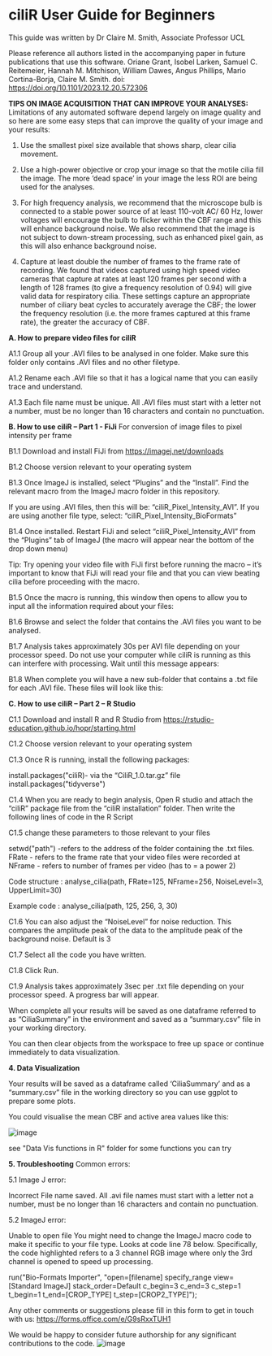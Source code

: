 # ciliR User Guide for Beginners

This guide was written by Dr Claire M. Smith, Associate Professor UCL

Please reference all authors listed in the accompanying paper in future publications that use this software. Oriane Grant, Isobel Larken, Samuel C. Reitemeier, Hannah M. Mitchison, William Dawes, Angus Phillips, Mario Cortina-Borja, Claire M. Smith. doi: https://doi.org/10.1101/2023.12.20.572306
 

**TIPS ON IMAGE ACQUISITION THAT CAN IMPROVE YOUR ANALYSES:**
Limitations of any automated software depend largely on image quality and so here are some easy steps that can improve the quality of your image and your results:

1)	Use the smallest pixel size available that shows sharp, clear cilia movement. 

2)	Use a high-power objective or crop your image so that the motile cilia fill the image. The more ‘dead space’ in your image the less ROI are being used for the analyses. 

3)	For high frequency analysis, we recommend that the microscope bulb is connected to a stable power source of at least 110-volt AC/ 60 Hz, lower voltages will encourage the bulb to flicker within the CBF range and this will enhance background noise. We also recommend that the image is not subject to down-stream processing, such as enhanced pixel gain, as this will also enhance background noise. 

4)	Capture at least double the number of frames to the frame rate of recording. We found that videos captured using high speed video cameras that capture at rates at least 120 frames per second with a length of 128 frames (to give a frequency resolution of 0.94) will give valid data for respiratory cilia. These settings capture an appropriate number of ciliary beat cycles to accurately average the CBF; the lower the frequency resolution (i.e. the more frames captured at this frame rate), the greater the accuracy of CBF. 



**A. How to prepare video files for ciliR**

A1.1 Group all your .AVI files to be analysed in one folder. Make sure this folder only contains .AVI files and no other filetype. 

A1.2 Rename each .AVI file so that it has a logical name that you can easily trace and understand. 

A1.3 Each file name must be unique. All .AVI files must start with a letter not a number, must be no longer than 16 characters and contain no punctuation.

**B. How to use ciliR – Part 1 - FiJi**
For conversion of image files to pixel intensity per frame

B1.1 Download and install FiJi from https://imagej.net/downloads 

B1.2 Choose version relevant to your operating system 

B1.3 Once ImageJ is installed, select “Plugins” and the “Install”. Find the relevant macro from the ImageJ macro folder in this repository. 

If you are using .AVI files, then this will be: “ciliR_Pixel_Intensity_AVI”. 
If you are using another file type, select: “ciliR_Pixel_Intensity_BioFormats” 

B1.4 Once installed. Restart FiJi and select “ciliR_Pixel_Intensity_AVI” from the “Plugins” tab of ImageJ (the macro will appear near the bottom of the drop down menu)

Tip: Try opening your video file with FiJi first before running the macro – it’s important to know that FiJi will read your file and that you can view beating cilia before proceeding with the macro.

B1.5 Once the macro is running, this window then opens to allow you to input all the information required about your files:

B1.6 Browse and select the folder that contains the .AVI files you want to be analysed.

B1.7 Analysis takes approximately 30s per AVI file depending on your processor speed. Do not use your computer while ciliR is running as this can interfere with processing. Wait until this message appears:

B1.8 When complete you will have a new sub-folder that contains a .txt file for each .AVI file. These files will look like this: 

 

**C. How to use ciliR – Part 2 – R Studio**

C1.1 Download and install R and R Studio from https://rstudio-education.github.io/hopr/starting.html 

C1.2 Choose version relevant to your operating system 

C1.3 Once R is running, install the following packages:

install.packages("ciliR)- via the “CiliR_1.0.tar.gz” file
install.packages("tidyverse")

C1.4 When you are ready to begin analysis, Open R studio and attach the “ciliR” package file from the “ciliR installation” folder. Then write the following lines of code in the R Script

C1.5 change these parameters to those relevant to your files

setwd("path") -refers to the address of the folder containing the .txt files.
FRate - refers to the frame rate that your video files were recorded at
NFrame - refers to number of frames per video (has to = a power 2)

Code structure :
analyse_cilia(path, FRate=125, NFrame=256, NoiseLevel=3, UpperLimit=30)

Example code :
analyse_cilia(path, 125, 256, 3, 30)


C1.6 You can also adjust the “NoiseLevel” for noise reduction. This compares the amplitude peak of the data to the amplitude peak of the background noise. Default is 3

C1.7 Select all the code you have written.

C1.8 Click Run.

C1.9 Analysis takes approximately 3sec per .txt file depending on your processor speed. A progress bar will appear.

When complete all your results will be saved as one dataframe referred to as “CiliaSummary” in the environment and saved as a “summary.csv” file in your working directory.

You can then clear objects from the workspace to free up space or continue immediately to data visualization.


**4. Data Visualization**

Your results will be saved as a dataframe called ‘CiliaSummary’ and as a “summary.csv” file in the working directory so you can use ggplot to prepare some plots.

You could visualise the mean CBF and active area values like this:

![image](https://github.com/smithlab-code/ciliR/assets/54943371/4d27de38-83b5-48d9-8dc3-26ce438e51b0)

see "Data Vis functions in R" folder for some functions you can try



**5. Troubleshooting**
Common errors: 


5.1 Image J error:

Incorrect File name saved.
	All .avi file names must start with a letter not a number, must be no longer than 16 characters and contain no punctuation.


5.2 ImageJ error:

Unable to open file	You might need to change the ImageJ macro code to make it specific to your file type. Looks at code line 78 below. Specifically, the code highlighted refers to a 3 channel RGB image where only the 3rd channel is opened to speed up processing. 

run("Bio-Formats Importer", "open=[filename] specify_range view=[Standard ImageJ] stack_order=Default c_begin=3 c_end=3 c_step=1 t_begin=1 t_end=[CROP_TYPE] t_step=[CROP2_TYPE]");
               
   




Any other comments or suggestions please fill in this form to get in touch with us: https://forms.office.com/e/G9sRxxTUH1 

We would be happy to consider future authorship for any significant contributions to the code.
![image](https://github.com/smithlab-code/ciliR/assets/54943371/b1dd5dd2-00bb-46c5-8af5-17cde7a50dae)
